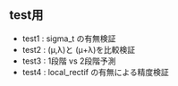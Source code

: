 ## test用
- test1 : sigma_t の有無検証
- test2 : (μ,λ)と (μ+λ)を比較検証
- test3 : 1段階 vs 2段階予測
- test4 : local_rectif の有無による精度検証